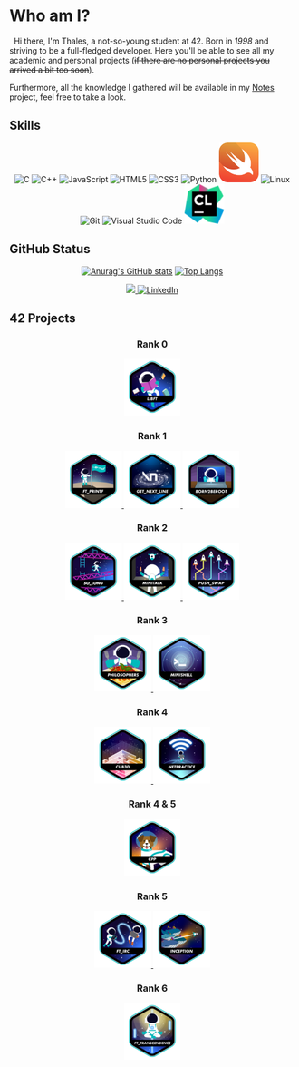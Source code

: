 # Who am I?
&nbsp; Hi there, I'm Thales, a not-so-young student at 42. Born in _1998_ and striving to be a full-fledged developer.
Here you'll be able to see all my academic and personal projects (~~if there are no personal projects you arrived a bit too soon~~).

Furthermore, all the knowledge I gathered will be available in my [Notes](https://github.com/ThalesXS/Notes) project, feel free to take a look.


## Skills

<div align=center>
  <img src="https://upload.wikimedia.org/wikipedia/commons/1/18/C_Programming_Language.svg" height=70px" widht=70px" alt="C">
  <img src="https://upload.wikimedia.org/wikipedia/commons/1/18/ISO_C%2B%2B_Logo.svg" height="70px" widht="70px" alt="C++">
	<img src="https://upload.wikimedia.org/wikipedia/commons/9/99/Unofficial_JavaScript_logo_2.svg" height="70px" widht="70px" alt="JavaScript">
	<img src="https://upload.wikimedia.org/wikipedia/commons/6/61/HTML5_logo_and_wordmark.svg" height="70px" widht="70px" alt="HTML5">
	<img src="https://upload.wikimedia.org/wikipedia/commons/d/d5/CSS3_logo_and_wordmark.svg" height="70px" widht="70px" alt="CSS3">
	<img width="70px" src="https://upload.wikimedia.org/wikipedia/commons/c/c3/Python-logo-notext.svg" alt="Python">
	<img width="70px" src="srcs/img/swift.svg" alt="Swift">
	<img src="https://i.imgur.com/7DkX1WS.png" height="70px" widht="70px" alt="Linux">
  <img src="https://upload.wikimedia.org/wikipedia/commons/3/3f/Git_icon.svg" height="70px" widht="70px" alt="Git">
  <img width="70px" src="https://upload.wikimedia.org/wikipedia/commons/9/9a/Visual_Studio_Code_1.35_icon.svg" alt="Visual Studio Code">
  <img width="70px" src="srcs/img/clion.svg" alt="JetBrains C Lion">
</div>

## GitHub Status

<div align="center">

[![Anurag's GitHub stats](https://github-readme-stats.vercel.app/api?style=for-the-badge&username=ThalesXS&count_private=true&show_icons=true&theme=transparent&hide_border=true&text_color=FFFFFF)](https://github.com/anuraghazra/github-readme-stats)
[![Top Langs](https://github-readme-stats.vercel.app/api/top-langs/?style=for-the-badge&username=ThalesXS&layout=compact&theme=transparent&hide_border=true&text_color=FFFFFF)](https://github.com/anuraghazra/github-readme-stats)
</div>
<div align=center>
  <a href = "mailto:thalesxisto@gmail.com">
  	<img src="https://img.shields.io/badge/Gmail-D14836?style=for-the-badge&logo=gmail&logoColor=white">
  </a>
  <a href="https://www.linkedin.com/in/thales-xisto-de-souza-1167021bb/" target="_blank">
  	<img src="https://img.shields.io/badge/-Visit my LinkedIn-2975FE?style=for-the-badge&logo=LinkedIn&logoColor=FFFFFF" alt="LinkedIn">
  </a>
</div>

## 42 Projects
<div align=center>
	<h3>Rank 0</h3>
	<a href="https://github.com/ThalesXS/42-libft">
		<img src="srcs/img/libft.png" height="100px" widht="100px" alt="libft">
	</a>
	<br>
	<h3>Rank 1</h3>
	<a href="https://github.com/ThalesXS/42-ft_printf">
		<img src="srcs/img/ft_printf.png" height="100px" widht="100px" alt="ft_printf">
	</a>
	<a href="https://github.com/ThalesXS/42-get_next_line">
		<img src="srcs/img/get_next_line.png" height="100px" widht="100px" alt="get_next_line">
	</a>
	<a href="https://github.com/ThalesXS/42-born2beroot">
		<img src="srcs/img/born2beroot.png" height="100px" widht="100px" alt="born2beroot">
	</a>
	<br>
	<h3>Rank 2</h3>
	<a href="https://github.com/ThalesXS/42-so_long">
		<img src="srcs/img/so_long.png" height="100px" widht="100px" alt="so_long">
	</a>
	<a href="https://github.com/ThalesXS/42-minitalk">
		<img src="srcs/img/minitalk.png" height="100px" widht="100px" alt="minitalk">
	</a>
	<a href="https://github.com/ThalesXS/42-push_swap">
		<img src="srcs/img/push_swap.png" height="100px" widht="100px" alt="push_swap">
	</a>
	<br>
	<h3>Rank 3</h3>
	<a href="https://github.com/ThalesXS/42-philosophers">
		<img src="srcs/img/philosophers.png" height="100px" widht="100px" alt="philosophers">
	</a>
	<a href="https://github.com/ThalesXS/42-minishell">
		<img src="srcs/img/minishell.png" height="100px" widht="100px" alt="minishell">
	</a>
	<br>
	<h3>Rank 4</h3>
	<a href="https://github.com/ThalesXS/42-cub3d">
		<img src="srcs/img/cub3d.png" height="100px" widht="100px" alt="cub3d">
	</a>
	<a href="https://github.com/ThalesXS/42-netpractice">
		<img src="srcs/img/netpractice.png" height="100px" widht="100px" alt="netpractice">
	</a>
	<br>
	<h3>Rank 4 & 5</h3>
	<a href="https://github.com/ThalesXS/42-cpp">
		<img src="srcs/img/cpp.png" height="100px" widht="100px" alt="cpp">
	</a>
	<br>
	<h3>Rank 5</h3>
	<a href="https://github.com/ThalesXS/42-ft_irc">
		<img src="srcs/img/ft_irc.png" height="100px" widht="100px" alt="cpp">
	</a>
	<a href="https://github.com/ThalesXS/42-inception">
		<img src="srcs/img/inception.png" height="100px" widht="100px" alt="cpp">
	</a>
	<br>
	<h3>Rank 6</h3>
	<a href="https://github.com/ThalesXS/42-ft_transcendence">
		<img src="srcs/img/ft_transcendence.png" height="100px" widht="100px" alt="cpp">
	</a>
</div>
